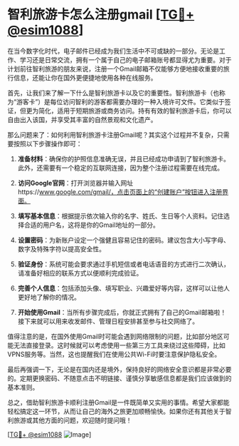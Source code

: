 # 智利旅游卡怎么注册gmail [[TG💪+ @esim1088](https://t.me/s/esim1088)]

在当今数字化时代，电子邮件已经成为我们生活中不可或缺的一部分。无论是工作、学习还是日常交流，拥有一个属于自己的电子邮箱账号都显得尤为重要。对于计划前往智利旅游的朋友来说，注册一个Gmail邮箱不仅能够方便地接收重要的旅行信息，还能让你在国外更便捷地使用各种在线服务。

首先，让我们来了解一下什么是智利旅游卡以及它的重要性。智利旅游卡（也称为“游客卡”）是每位访问智利的游客都需要办理的一种入境许可文件。它类似于签证，但更为简化，适用于短期旅游或商务访问。持有有效的智利旅游卡后，你可以自由出入该国，并享受其丰富的自然景观和文化遗产。

那么问题来了：如何利用智利旅游卡注册Gmail呢？其实这个过程并不复杂，只需要按照以下步骤操作即可：

1. **准备材料**：确保你的护照信息准确无误，并且已经成功申请到了智利旅游卡。此外，还需要有一个稳定的互联网连接，因为整个注册过程需要在线完成。

2. **访问Google官网**：打开浏览器并输入网址https://www.google.com/gmail/，点击页面上的“创建账户”按钮进入注册界面。

3. **填写基本信息**：根据提示依次输入你的名字、姓氏、生日等个人资料。记住选择合适的用户名，这将是你的Gmail地址的一部分。

4. **设置密码**：为新账户设定一个强健且容易记住的密码。建议包含大小写字母、数字及特殊字符以提高安全性。

5. **验证身份**：系统可能会要求通过手机短信或者电话语音的方式进行二次确认，请准备好相应的联系方式以便顺利完成验证。

6. **完善个人信息**：包括添加头像、填写职业、兴趣爱好等内容，这样可以让他人更好地了解你的情况。

7. **开始使用Gmail**：当所有步骤完成后，你就正式拥有了自己的Gmail邮箱啦！接下来就可以用来收发邮件、管理日程安排甚至参与社交网络了。

值得注意的是，在国外使用Gmail时可能会遇到网络限制的问题，比如部分地区可能无法直接登录。这时候就可以考虑使用一些第三方工具来绕过这些障碍，比如VPNS服务等。当然，这也提醒我们在使用公共Wi-Fi时要注意保护隐私安全。

最后再强调一下，无论是在国内还是境外，保持良好的网络安全意识都是非常必要的。定期更换密码、不随意点击不明链接、谨慎分享敏感信息都是我们应该做到的基本准则。

总之，借助智利旅游卡顺利注册Gmail是一件既简单又实用的事情。希望大家都能轻松搞定这一环节，从而让自己的海外之旅更加顺畅愉快。如果你还有其他关于智利旅游或其他方面的问题，欢迎随时提问哦！

[[TG💪+ @esim1088](https://t.me/s/esim1088) ![Image](https://i.postimg.cc/4NQfJmqS/Snipaste-2025-05-13-00-14-12.png)]